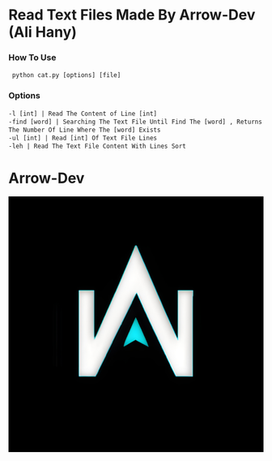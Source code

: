 # Read Text Files Made By Arrow-Dev (Ali Hany)
### How To Use
```
 python cat.py [options] [file]
```
### Options
```
-l [int] | Read The Content of Line [int]
-find [word] | Searching The Text File Until Find The [word] , Returns The Number Of Line Where The [word] Exists
-ul [int] | Read [int] Of Text File Lines
-leh | Read The Text File Content With Lines Sort
```
<h1>Arrow-Dev</h1>
<img src="logo.png">
